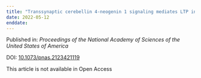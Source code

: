 ```yaml
---
title: "Transsynaptic cerebellin 4-neogenin 1 signaling mediates LTP in the mouse dentate gyrus."
date: 2022-05-12
enddate:
---
```


Published in: *Proceedings of the National Academy of Sciences of the United States of America*

DOI: [10.1073/pnas.2123421119](https://doi.org/10.1073/pnas.2123421119)

This article is not available in Open Access


